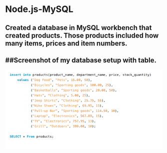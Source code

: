 # Node.js-MySQL

## Created a database in MySQL workbench that created products. Those products included how many items, prices and item numbers. 

##Screenshot of my database setup with table.
---------------------------------------------
![Database Screenshot](./images/database.png)